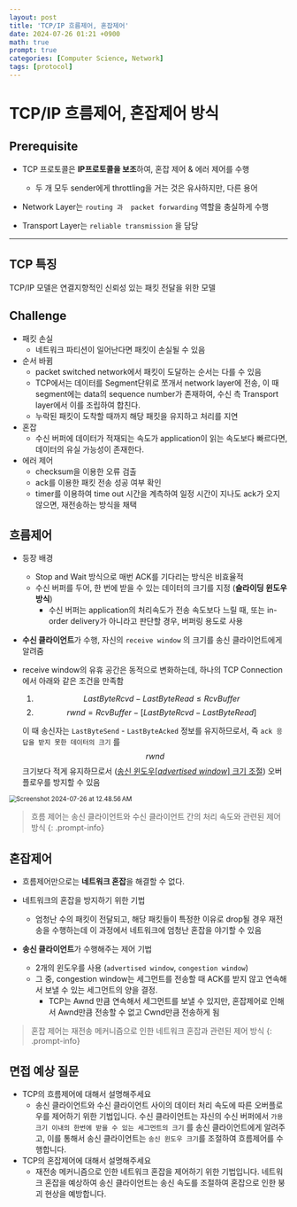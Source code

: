 ```yaml
---
layout: post
title: 'TCP/IP 흐름제어, 혼잡제어'
date: 2024-07-26 01:21 +0900
math: true
prompt: true
categories: [Computer Science, Network]
tags: [protocol]
---
```


# TCP/IP 흐름제어, 혼잡제어 방식



## Prerequisite

* TCP 프로토콜은 **IP프로토콜을 보조**하여, 혼잡 제어 & 에러 제어를 수행
  * 두 개 모두 sender에게 throttling을 거는 것은 유사하지만, 다른 용어

* Network Layer는 `routing 과  packet forwarding` 역할을 충실하게 수행

* Transport Layer는 `reliable transmission` 을 담당

---



## TCP 특징

TCP/IP 모델은 연결지향적인 신뢰성 있는 패킷 전달을 위한 모델



## Challenge

* 패킷 손실
  * 네트워크 파티션이 일어난다면 패킷이 손실될 수 있음 
* 순서 바뀜
  * packet switched network에서 패킷이 도달하는 순서는 다를 수 있음
  * TCP에서는 데이터를 Segment단위로 쪼개서 network layer에 전송, 이 때 segment에는 data의 sequence number가 존재하여, 수신 측 Transport layer에서 이를 조립하여 합친다.
  * 누락된 패킷이 도착할 때까지 해당 패킷을 유지하고 처리를 지연
* 혼잡
  * 수신 버퍼에 데이터가 적재되는 속도가 application이 읽는 속도보다 빠르다면, 데이터의 유실 가능성이 존재한다.
* 에러 제어
  * checksum을 이용한 오류 검출
  * ack를 이용한 패킷 전송 성공 여부 확인
  * timer를 이용하여 time out 시간을 계측하여 일정 시간이 지나도 ack가 오지 않으면, 재전송하는 방식을 채택



## 흐름제어

* 등장 배경

  * Stop and Wait 방식으로 매번 ACK를 기다리는 방식은 비효율적
  * 수신 버퍼를 두어, 한 번에 받을 수 있는 데이터의 크기를 지정 (**슬라이딩 윈도우 방식**)
    * 수신 버퍼는 application의 처리속도가 전송 속도보다 느릴 때, 또는 in-order delivery가 아니라고 판단할 경우, 버퍼링 용도로 사용

* **수신 클라이언트**가 수행, 자신의 `receive window` 의 크기를 송신 클라이언트에게 알려줌

* receive window의 유휴 공간은 동적으로 변화하는데, 하나의 TCP Connection에서 아래와 같은 조건을 만족함

  1. $$LastByteRcvd - LastByteRead \leq RcvBuffer$$
  2. $$rwnd = RcvBuffer - [LastByteRcvd - LastByteRead]$$

  

  이 때 송신자는 `LastByteSend` - `LastByteAcked` 정보를 유지하므로서, 즉 `ack 응답을 받지 못한 데이터의 크기` 를 $$rwnd$$ 크기보다 적게 유지하므로서 (<u>송신 윈도우[*advertised window*] 크기 조절</u>) 오버플로우를 방지할 수 있음

<img src="https://raw.githubusercontent.com/joonamin/UpicImageRepo/master/uPic/Screenshot 2024-07-26 at 12.48.56 AM.png" alt="Screenshot 2024-07-26 at 12.48.56 AM" style="zoom:80%;" />

> 흐름 제어는 송신 클라이언트와 수신 클라이언트 간의 처리 속도와 관련된 제어 방식
{: .prompt-info}

## 혼잡제어

* 흐름제어만으로는 **네트워크 혼잡**을 해결할 수 없다.

* 네트워크의 혼잡을 방지하기 위한 기법
  * 엄청난 수의 패킷이 전달되고, 해당 패킷들이 특정한 이유로 drop될 경우 재전송을 수행하는데  이 과정에서 네트워크에 엄청난 혼잡을 야기할 수 있음

* **송신 클라이언트**가 수행해주는 제어 기법
  * 2개의 윈도우를 사용 (`advertised window`, `congestion window`)
  * 그 중, congestion window는 세그먼트를 전송할 때 ACK를 받지 않고 연속해서 보낼 수 있는 세그먼트의 양을 결정.
    * TCP는 Awnd 만큼 연속해서 세그먼트를 보낼 수 있지만, 혼잡제어로 인해서 Awnd만큼 전송할 수 없고 Cwnd만큼 전송하게 됨

> 혼잡 제어는 재전송 메커니즘으로 인한 네트워크 혼잡과 관련된 제어 방식
{: .prompt-info}

## 면접 예상 질문

* TCP의 흐름제어에 대해서 설명해주세요
  * 송신 클라이언트와 수신 클라이언트 사이의 데이터 처리 속도에 따른 오버플로우를 제어하기 위한 기법입니다. 수신 클라이언트는 자신의 수신 버퍼에서 `가용 크기 이내의 한번에 받을 수 있는 세그먼트의 크기` 를  송신 클라이언트에게 알려주고, 이를 통해서 송신 클라이언트는 `송신 윈도우 크기`를 조절하여  흐름제어를 수행합니다.
* TCP의 혼잡제어에 대해서 설명해주세요
  * 재전송 메커니즘으로 인한 네트워크 혼잡을 제어하기 위한 기법입니다. 네트워크 혼잡을 예상하여 송신 클라이언트는 송신 속도를 조절하여 혼잡으로 인한 붕괴 현상을 예방합니다.
